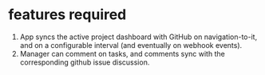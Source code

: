 # features required

1. App syncs the active project dashboard with GitHub on navigation-to-it, and on a configurable interval (and eventually on webhook events).
2. Manager can comment on tasks, and comments sync with the corresponding github issue discussion.
